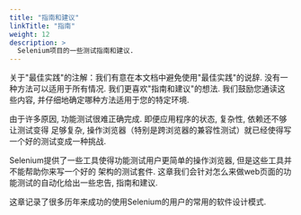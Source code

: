 ```yaml
---
title: "指南和建议"
linkTitle: "指南"
weight: 12
description: >
  Selenium项目的一些测试指南和建议.
---
```



关于"最佳实践"的注解：我们有意在本文档中避免使用"最佳实践"的说辞. 
没有一种方法可以适用于所有情况. 
我们更喜欢"指南和建议"的想法. 
我们鼓励您通读这些内容, 并仔细地确定哪种方法适用于您的特定环境. 

由于许多原因, 功能测试很难正确完成. 即便应用程序的状态, 复杂性, 依赖还不够让测试变得
足够复杂, 操作浏览器（特别是跨浏览器的兼容性测试）就已经使得写一个好的测试变成一种挑战. 

Selenium提供了一些工具使得功能测试用户更简单的操作浏览器, 但是这些工具并不能帮助你来写一个好的
架构的测试套件. 这章我们会针对怎么来做web页面的功能测试的自动化给出一些忠告, 指南和建议. 

这章记录了很多历年来成功的使用Selenium的用户的常用的软件设计模式. 
